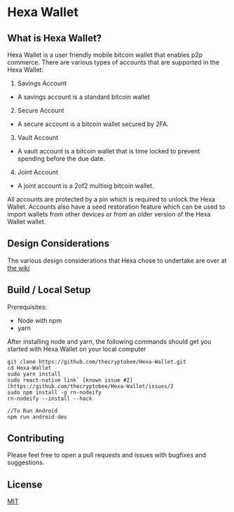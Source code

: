 # Hexa Wallet

## What is Hexa Wallet?

Hexa Wallet is a user friendly mobile bitcoin wallet that enables p2p commerce. There are various types of accounts that are supported in the Hexa Wallet:

1.  Savings Account

- A savings account is a standard bitcoin wallet

2.  Secure Account

- A secure account is a bitcoin wallet secured by 2FA.

3.  Vault Account

- A vault account is a bitcoin wallet that is time locked to prevent spending before the due date.

4.  Joint Account

- A joint account is a 2of2 multisig bitcoin wallet.

All accounts are protected by a pin which is required to unlock the Hexa Wallet. Accounts also have a seed restoration feature which can be used to import wallets from other devices or from an older version of the Hexa Wallet wallet.

## Design Considerations

The various design considerations that Hexa chose to undertake are over at [the wiki](https://github.com/thecryptobee/Hexa-Wallet/wiki/Design-Considerations)

## Build / Local Setup

Prerequisites:

- Node with npm
- yarn

After installing node and yarn, the following commands should get you started with Hexa Wallet on your local computer

```
git clone https://github.com/thecryptobee/Hexa-Wallet.git
cd Hexa-Wallet
sudo yarn install
sudo react-native link` [known issue #2](https://github.com/thecryptobee/Hexa-Wallet/issues/2
sudo npm install -g rn-nodeify
rn-nodeify --install --hack

//To Run Android
npm run android-dev

```
## Contributing

Please feel free to open a pull requests and issues with bugfixes and suggestions.

## License

[MIT](LICENSE)

